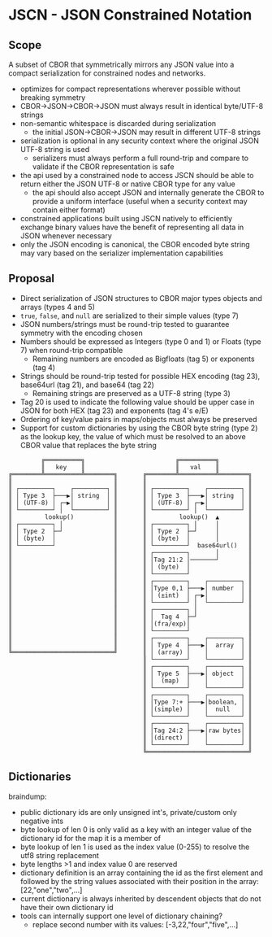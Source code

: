 # JSCN - JSON Constrained Notation

## Scope

A subset of CBOR that symmetrically mirrors any JSON value into a compact serialization for constrained nodes and networks.

* optimizes for compact representations wherever possible without breaking symmetry
* CBOR->JSON->CBOR->JSON must always result in identical byte/UTF-8 strings
* non-semantic whitespace is discarded during serialization
  * the initial JSON->CBOR->JSON may result in different UTF-8 strings
* serialization is optional in any security context where the original JSON UTF-8 string is used
  * serializers must always perform a full round-trip and compare to validate if the CBOR representation is safe
* the api used by a constrained node to access JSCN should be able to return either the JSON UTF-8 or native CBOR type for any value
  * the api should also accept JSON and internally generate the CBOR to provide a uniform interface (useful when a security context may contain either format)
* constrained applications built using JSCN natively to efficiently exchange binary values have the benefit of representing all data in JSON whenever necessary
* only the JSON encoding is canonical, the CBOR encoded byte string may vary based on the serializer implementation capabilities

## Proposal

* Direct serialization of JSON structures to CBOR major types objects and arrays (types 4 and 5)
* `true`, `false`, and `null` are serialized to their simple values (type 7)
* JSON numbers/strings must be round-trip tested to guarantee symmetry with the encoding chosen
* Numbers should be expressed as Integers (type 0 and 1) or Floats (type 7) when round-trip compatible
  * Remaining numbers are encoded as Bigfloats (tag 5) or exponents (tag 4)
* Strings should be round-trip tested for possible HEX encoding (tag 23), base64url (tag 21), and base64 (tag 22)
  * Remaining strings are preserved as a UTF-8 string (type 3)
* Tag 20 is used to indicate the following value should be upper case in JSON for both HEX (tag 23) and exponents (tag 4's e/E)
* Ordering of key/value pairs in maps/objects must always be preserved
* Support for custom dictionaries by using the CBOR byte string (type 2) as the lookup key, the value of which must be resolved to an above CBOR value that replaces the byte string

```
         ╔══════════╗                         ╔══════════╗
         ║   key    ║                         ║   val    ║
╔════════╩══════════╩════════╗       ╔════════╩══════════╩════════╗
║                            ║       ║                            ║
║ ┌─────────┐    ┌─────────┐ ║       ║ ┌─────────┐    ┌─────────┐ ║
║ │ Type 3  ├───▶│ string  │ ║       ║ │ Type 3  ├───▶│ string  │ ║
║ │ (UTF-8) │ ┌─▶│         │ ║       ║ │ (UTF-8) │ ┌─▶│         │ ║
║ └─────────┘ │  └─────────┘ ║       ║ └─────────┘ │  └─────────┘ ║
║         lookup()           ║       ║         lookup()  ▲        ║
║ ┌─────────┐ │              ║       ║ ┌─────────┐ │     │        ║
║ │ Type 2  ├─┘              ║       ║ │ Type 2  ├─┘     │        ║
║ │ (byte)  │                ║       ║ │ (byte)  │       │        ║
║ └─────────┘                ║       ║ └─────────┘  base64url()   ║
║                            ║       ║ ┌─────────┐       │        ║
║                            ║       ║ │Tag 21:2 │───────┘        ║
║                            ║       ║ │ (byte)  │                ║
║                            ║       ║ └─────────┘                ║
║                            ║       ║ ┌─────────┐    ┌─────────┐ ║
║                            ║       ║ │Type 0,1 ├───▶│ number  │ ║
║                            ║       ║ │ (±int)  │ ┌─▶│         │ ║
║                            ║       ║ └─────────┘ │  └─────────┘ ║
║                            ║       ║ ┌─────────┐ │              ║
║                            ║       ║ │  Tag 4  ├─┘              ║
║                            ║       ║ │(fra/exp)│                ║
║                            ║       ║ └─────────┘                ║
║                            ║       ║ ┌─────────┐    ┌─────────┐ ║
║                            ║       ║ │ Type 4  ├───▶│  array  │ ║
╚════════════════════════════╝       ║ │ (array) │    │         │ ║
                                     ║ └─────────┘    └─────────┘ ║
                                     ║ ┌─────────┐    ┌─────────┐ ║
                                     ║ │ Type 5  ├───▶│ object  │ ║
                                     ║ │  (map)  │    │         │ ║
                                     ║ └─────────┘    └─────────┘ ║
                                     ║ ┌─────────┐    ┌─────────┐ ║
                                     ║ │Type 7:+ ├───▶│boolean, │ ║
                                     ║ │(simple) │    │  null   │ ║
                                     ║ └─────────┘    └─────────┘ ║
                                     ║ ┌─────────┐    ┌─────────┐ ║
                                     ║ │Tag 24:2 ├───▶│raw bytes│ ║
                                     ║ │(direct) │    │         │ ║
                                     ║ └─────────┘    └─────────┘ ║
                                     ╚════════════════════════════╝

```

## Dictionaries

braindump:

* public dictionary ids are only unsigned int's, private/custom only negative ints
* byte lookup of len 0 is only valid as a key with an integer value of the dictionary id for the map it is a member of
* byte lookup of len 1 is used as the index value (0-255) to resolve the utf8 string replacement
* byte lengths >1 and index value 0 are reserved
* dictionary definition is an array containing the id as the first element and followed by the string values associated with their position in the array: [22,"one","two",...]
* current dictionary is always inherited by descendent objects that do not have their own dictionary id 
* tools can internally support one level of dictionary chaining?
  * replace second number with its values: [-3,22,"four","five",...]











